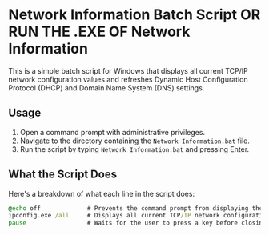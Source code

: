 # Network Information Batch Script OR RUN THE .EXE OF Network Information

This is a simple batch script for Windows that displays all current TCP/IP network configuration values and refreshes Dynamic Host Configuration Protocol (DHCP) and Domain Name System (DNS) settings.

## Usage

1. Open a command prompt with administrative privileges.
2. Navigate to the directory containing the `Network Information.bat` file.
3. Run the script by typing `Network Information.bat` and pressing Enter.

## What the Script Does

Here's a breakdown of what each line in the script does:

```bat
@echo off             # Prevents the command prompt from displaying the commands in the script as they run
ipconfig.exe /all     # Displays all current TCP/IP network configuration values and refreshes DHCP and DNS settings
pause                 # Waits for the user to press a key before closing the command prompt window
